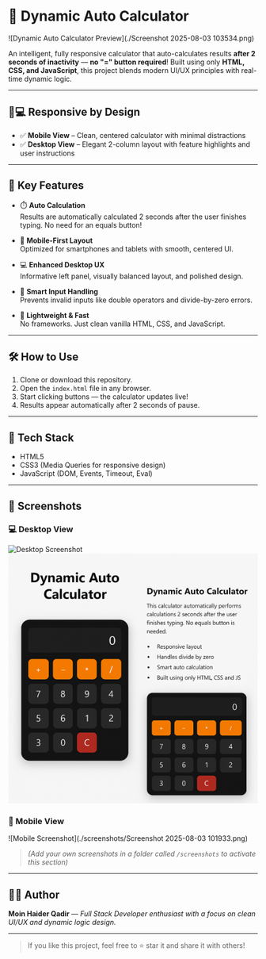 
# 🔢 Dynamic Auto Calculator
![Dynamic Auto Calculator Preview](./Screenshot 2025-08-03 103534.png)

An intelligent, fully responsive calculator that auto-calculates results **after 2 seconds of inactivity** — **no "=" button required**! Built using only **HTML, CSS, and JavaScript**, this project blends modern UI/UX principles with real-time dynamic logic.

---

## 📱💻 Responsive by Design

- ✅ **Mobile View** – Clean, centered calculator with minimal distractions
- ✅ **Desktop View** – Elegant 2-column layout with feature highlights and user instructions

---

## 🚀 Key Features

- ⏱️ **Auto Calculation**  
  Results are automatically calculated 2 seconds after the user finishes typing. No need for an equals button!

- 📱 **Mobile-First Layout**  
  Optimized for smartphones and tablets with smooth, centered UI.

- 💻 **Enhanced Desktop UX**  
  Informative left panel, visually balanced layout, and polished design.

- 🧠 **Smart Input Handling**  
  Prevents invalid inputs like double operators and divide-by-zero errors.

- 🎯 **Lightweight & Fast**  
  No frameworks. Just clean vanilla HTML, CSS, and JavaScript.

---


## 🛠️ How to Use

1. Clone or download this repository.
2. Open the `index.html` file in any browser.
3. Start clicking buttons — the calculator updates live!
4. Results appear automatically after 2 seconds of pause.

---

## 🔧 Tech Stack

- HTML5
- CSS3 (Media Queries for responsive design)
- JavaScript (DOM, Events, Timeout, Eval)

---

## 📸 Screenshots

### 💻 Desktop View
![Desktop Screenshot](./screenshots/desktop.png)
![Dynamic Auto Calculator Preview](./preview.png)

### 📱 Mobile View
![Mobile Screenshot](./screenshots/Screenshot 2025-08-03 101933.png)

> *(Add your own screenshots in a folder called `/screenshots` to activate this section)*

---

## 🧑‍💻 Author

**Moin Haider Qadir** — *Full Stack Developer enthusiast with a focus on clean UI/UX and dynamic logic design.*

---


> If you like this project, feel free to ⭐ star it and share it with others!




